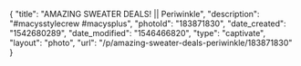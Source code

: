 {
    "title": "AMAZING SWEATER DEALS! || Periwinkle",
    "description": "#macysstylecrew #macysplus",
    "photoId": "183871830",
    "date_created": "1542680289",
    "date_modified": "1546466820",
    "type": "captivate",
    "layout": "photo",
    "url": "\/p\/amazing-sweater-deals-periwinkle\/183871830"
}